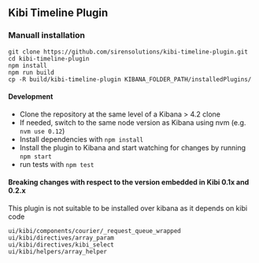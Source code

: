 ## Kibi Timeline Plugin    

    
### Manuall installation

```
git clone https://github.com/sirensolutions/kibi-timeline-plugin.git
cd kibi-timeline-plugin
npm install
npm run build
cp -R build/kibi-timeline-plugin KIBANA_FOLDER_PATH/installedPlugins/
```

#### Development

- Clone the repository at the same level of a Kibana > 4.2 clone
- If needed, switch to the same node version as Kibana using nvm 
  (e.g. `nvm use 0.12`)
- Install dependencies with `npm install`
- Install the plugin to Kibana and start watching for changes by running 
  `npm start`
- run tests with `npm test`

#### Breaking changes with respect to the version embedded in Kibi 0.1x and 0.2.x

This plugin is not suitable to be installed over kibana
as it depends on kibi code 

```
ui/kibi/components/courier/_request_queue_wrapped
ui/kibi/directives/array_param
ui/kibi/directives/kibi_select
ui/kibi/helpers/array_helper
```


